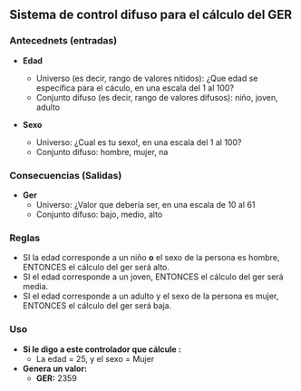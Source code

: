 ## Sistema de control difuso para el cálculo del GER
### Antecednets (entradas)
- **Edad**
    - Universo (es decir, rango de valores nítidos): ¿Que edad se especifica para el cáculo, en una escala del 1 al 100?
    - Conjunto difuso (es decir, rango de valores difusos): niño, joven, adulto
    
- **Sexo**
    - Universo: ¿Cual es tu sexo!, en una escala del 1 al 100?
    - Conjunto difuso: hombre, mujer, na

### Consecuencias (Salidas)
- **Ger**
    - Universo: ¿Valor que debería ser, en una escala de 10 al 61
    - Conjunto difuso: bajo, medio, alto

### Reglas
* SI la edad corresponde a un niño **o** el sexo de la persona es hombre, ENTONCES el cálculo del ger será alto.
* SI el edad corresponde a un joven, ENTONCES el cálculo del ger será media.
* SI el edad corresponde a un adulto y el sexo de la persona es mujer, ENTONCES el cálculo del ger será baja.

### Uso
- **Si le digo a este controlador que cálcule :**
    - La edad = 25, y el sexo = Mujer
- **Genera un valor:**
    - **GER:** 2359
